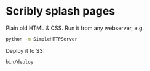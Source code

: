 # Scribly splash pages

Plain old HTML & CSS. Run it from any webserver, e.g.

```sh
python -m SimpleHTTPServer
```

Deploy it to S3:

```sh
bin/deploy
```

